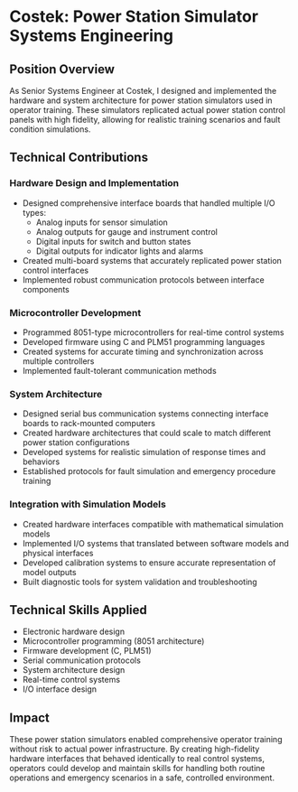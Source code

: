 # Costek: Power Station Simulator Systems Engineering

## Position Overview
As Senior Systems Engineer at Costek, I designed and implemented the hardware and system architecture for power station simulators used in operator training. These simulators replicated actual power station control panels with high fidelity, allowing for realistic training scenarios and fault condition simulations.

## Technical Contributions

### Hardware Design and Implementation
- Designed comprehensive interface boards that handled multiple I/O types:
  - Analog inputs for sensor simulation
  - Analog outputs for gauge and instrument control
  - Digital inputs for switch and button states
  - Digital outputs for indicator lights and alarms
- Created multi-board systems that accurately replicated power station control interfaces
- Implemented robust communication protocols between interface components

### Microcontroller Development
- Programmed 8051-type microcontrollers for real-time control systems
- Developed firmware using C and PLM51 programming languages
- Created systems for accurate timing and synchronization across multiple controllers
- Implemented fault-tolerant communication methods

### System Architecture
- Designed serial bus communication systems connecting interface boards to rack-mounted computers
- Created hardware architectures that could scale to match different power station configurations
- Developed systems for realistic simulation of response times and behaviors
- Established protocols for fault simulation and emergency procedure training

### Integration with Simulation Models
- Created hardware interfaces compatible with mathematical simulation models
- Implemented I/O systems that translated between software models and physical interfaces
- Developed calibration systems to ensure accurate representation of model outputs
- Built diagnostic tools for system validation and troubleshooting

## Technical Skills Applied
- Electronic hardware design
- Microcontroller programming (8051 architecture)
- Firmware development (C, PLM51)
- Serial communication protocols
- System architecture design
- Real-time control systems
- I/O interface design

## Impact
These power station simulators enabled comprehensive operator training without risk to actual power infrastructure. By creating high-fidelity hardware interfaces that behaved identically to real control systems, operators could develop and maintain skills for handling both routine operations and emergency scenarios in a safe, controlled environment.
